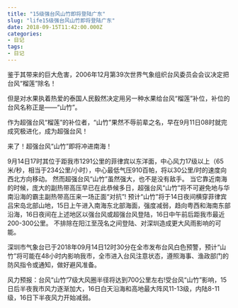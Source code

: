 ```yaml
---
title: "15级强台风山竹即将登陆广东"
slug: "life15级强台风山竹即将登陆广东"
date: 2018-09-15T11:42:00.000Z
categories:
- 日记
tags:
- 日记
---
```


鉴于其带来的巨大危害，2006年12月第39次世界气象组织台风委员会会议决定把台风“榴莲”除名！

但是对水果执着热爱的泰国人民毅然决定用另一种水果给台风“榴莲”补位，补位的台风名称正是——“山竹”。 

作为超强台风“榴莲”的补位者，“山竹”果然不辱前辈之名，早在9月11日08时就完成究极进化，成为超强台风！ 

来了！超强台风“山竹”即将冲进南海！

9月14日17时其位于距我市1291公里的菲律宾以东洋面，中心风力17级以上（65米/秒，相当于234公里/小时），中心最低气压910百帕，将以30公里/时的速度向西北方向移动。 
然而超强台风“山竹”虽然强大，也不是没有敌手。
当它靠近南海的时候，庞大的副热带高压早已在此恭候多日，超强台风“山竹”将不可避免地与华南沿海的霸主副热带高压来一场正面“对抗”! 
预计“山竹”将于14日夜间横穿菲律宾吕宋岛北部山地，15日上午进入南海东北部海面，强度减弱，趋向粤西和海南东部沿海，16日夜间在上述地区以强台风或超强台风登陆，16日中午前后距我市最近200-300公里。
不排除在阳江至茂名之间登陆、对深圳造成更大风雨影响的可能。 

深圳市气象台已于2018年09月14日12时30分在全市发布台风白色预警，预计“山竹”将可能在48小时内影响我市，全市进入台风注意状态，遵照海事、渔政部门的防风指令或通知，做好避风准备。 
 
风力预报：台风“山竹”7级大风圈半径将达到700公里左右!受台风“山竹”影响，15日后半夜我市风力逐渐加大，16日白天沿海和高地最大阵风11-13级，内陆8-11级，16日下半夜风力开始减弱。

